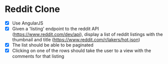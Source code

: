 Reddit Clone
============

* [x] Use AngularJS
* [x] Given a 'listing' endpoint to the reddit API (https://www.reddit.com/dev/api), display a list of reddit listings with the thumbnail and title (https://www.reddit.com/r/lakers/hot.json)
* [x] The list should be able to be paginated
* [x] Clicking on one of the rows should take the user to a view with the comments for that listing